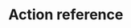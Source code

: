 <script setup>
import ReferenceTable from '../../components/ReferenceTable.vue';
import ReferenceOption from '../../components/ReferenceOption.vue';
</script>

# Action reference

<!--@include: ./inherit-options.md -->
<!--@include: ./close-action.md -->
<!--@include: ./comment-action.md -->
<!--@include: ./create-action.md -->
<!--@include: ./delete-action.md -->
<!--@include: ./download-action.md -->
<!--@include: ./duplicate-action.md -->
<!--@include: ./event-action.md -->
<!--@include: ./filter-action.md -->
<!--@include: ./modal-action.md -->
<!--@include: ./open-action.md -->
<!--@include: ./output-stream-action.md -->
<!--@include: ./preview-action.md -->
<!--@include: ./save-action.md -->
<!--@include: ./send-action.md -->
<!--@include: ./send-test-action.md -->
<!--@include: ./update-action.md -->

